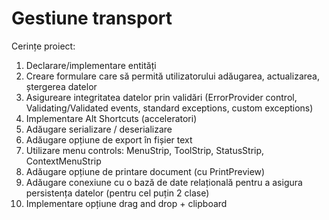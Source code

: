 # Gestiune transport

Cerințe proiect:
1. Declarare/implementare entități
2. Creare formulare care să permită utilizatorului adăugarea, actualizarea, ștergerea datelor
3. Asigureare integritatea datelor prin validări (ErrorProvider control, Validating/Validated events, standard exceptions, custom exceptions)
4. Implementare Alt Shortcuts (acceleratori)
5. Adăugare serializare / deserializare
6. Adăugare opțiune de export în fișier text
7. Utilizare menu controls: MenuStrip, ToolStrip, StatusStrip, ContextMenuStrip
8. Adăugare opțiune de printare document (cu PrintPreview)
9. Adăugare conexiune cu o bază de date relațională pentru a asigura persistența datelor (pentru cel puțin 2 clase)
10. Implementare opțiune drag and drop + clipboard
